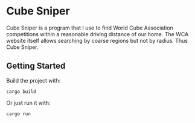 # Cube Sniper

Cube Sniper is a program that I use to find World Cube Association competitions within a reasonable driving distance of our home.
The WCA website itself allows searching by coarse regions but not by radius. Thus Cube Sniper.

## Getting Started

Build the project with:
```
cargo build
```

Or just run it with:
```
cargo run
```

